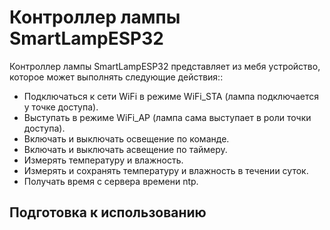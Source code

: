 # Контроллер лампы SmartLampESP32

Контроллер лампы SmartLampESP32 представляет из мебя устройство, которое может выполнять следующие действия::

*   Подключаться к сети WiFi в режиме WiFi\_STA (лампа подключается у точке доступа).
*   Выступать в режиме WiFi\_AP (лампа сама выступает в роли точки доступа).
*   Включать и выключать освещение по команде.
*   Включать и выключать асвещение по таймеру.
*   Измерять температуру и влажность.
*   Измерять и сохранять температуру и влажность в течении суток.
*   Получать время с сервера времени ntp.

## Подготовка к использованию